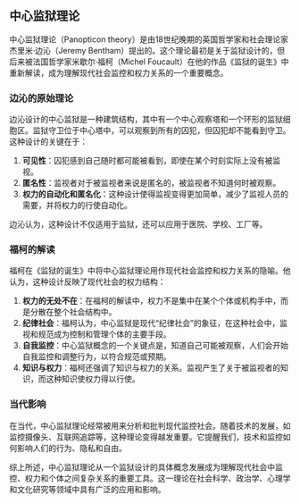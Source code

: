 ## 中心监狱理论

中心监狱理论（Panopticon theory）是由18世纪晚期的英国哲学家和社会理论家杰里米·边沁（Jeremy Bentham）提出的。这个理论最初是关于监狱设计的，但后来被法国哲学家米歇尔·福柯（Michel Foucault）在他的作品《监狱的诞生》中重新解读，成为理解现代社会监控和权力关系的一个重要概念。

### 边沁的原始理论

边沁设计的中心监狱是一种建筑结构，其中有一个中心观察塔和一个环形的监狱细胞区。监狱守卫位于中心塔中，可以观察到所有的囚犯，但囚犯却不能看到守卫。这种设计的关键在于：

1. **可见性**：囚犯感到自己随时都可能被看到，即使在某个时刻实际上没有被监视。
2. **匿名性**：监视者对于被监视者来说是匿名的，被监视者不知道何时被观察。
3. **权力的自动化和匿名化**：这种设计使得监视变得更加简单，减少了监视人员的需要，并将权力的行使自动化。

边沁认为，这种设计不仅适用于监狱，还可以应用于医院、学校、工厂等。

### 福柯的解读

福柯在《监狱的诞生》中将中心监狱理论用作现代社会监控和权力关系的隐喻。他认为，这种设计反映了现代社会的权力结构：

1. **权力的无处不在**：在福柯的解读中，权力不是集中在某个个体或机构手中，而是分散在整个社会结构中。
2. **纪律社会**：福柯认为，中心监狱是现代“纪律社会”的象征，在这种社会中，监视和规范成为控制和管理个体的主要手段。
3. **自我监控**：中心监狱概念的一个关键点是，知道自己可能被观察，人们会开始自我监控和调整行为，以符合规范或预期。
4. **知识与权力**：福柯还强调了知识与权力的关系。监视产生了关于被监视者的知识，而这种知识使权力得以行使。

### 当代影响

在当代，中心监狱理论经常被用来分析和批判现代监控社会。随着技术的发展，如监控摄像头、互联网追踪等，这种理论变得越发重要。它提醒我们，技术和监控如何影响人们的行为、隐私和自由。

综上所述，中心监狱理论从一个监狱设计的具体概念发展成为理解现代社会中监控、权力和个体之间复杂关系的重要工具。这一理论在社会科学、政治学、心理学和文化研究等领域中具有广泛的应用和影响。
